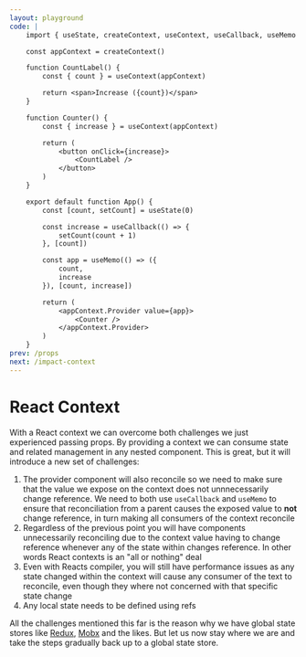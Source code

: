 ```yaml
---
layout: playground
code: |
    import { useState, createContext, useContext, useCallback, useMemo } from 'react'

    const appContext = createContext()

    function CountLabel() {
        const { count } = useContext(appContext)

        return <span>Increase ({count})</span>
    }

    function Counter() {
        const { increase } = useContext(appContext)

        return (
            <button onClick={increase}>
                <CountLabel />
            </button>
        )
    }

    export default function App() {
        const [count, setCount] = useState(0)

        const increase = useCallback(() => {
            setCount(count + 1)
        }, [count])

        const app = useMemo(() => ({
            count,
            increase
        }), [count, increase])

        return (
            <appContext.Provider value={app}>
                <Counter />
            </appContext.Provider>
        )
    }
prev: /props
next: /impact-context
---
```


# React Context

With a React context we can overcome both challenges we just experienced passing props. By providing a context we can consume state and related management in any nested component. This is great, but it will introduce a new set of challenges:

1. The provider component will also reconcile so we need to make sure that the value we expose on the context does not unnnecessarily change reference. We need to both use `useCallback` and `useMemo` to ensure that reconciliation from a parent causes the exposed value to **not** change reference, in turn making all consumers of the context reconcile
2. Regardless of the previous point you will have components unnecessarily reconciling due to the context value having to change reference whenever any of the state within changes reference. In other words React contexts is an "all or nothing" deal
3. Even with Reacts compiler, you will still have performance issues as any state changed within the context will cause any consumer of the text to reconcile, even though they where not concerned with that specific state change
4. Any local state needs to be defined using refs

All the challenges mentioned this far is the reason why we have global state stores like [Redux](https://redux.js.org/), [Mobx](https://mobx.js.org/README.html) and the likes. But let us now stay where we are and take the steps gradually back up to a global state store.